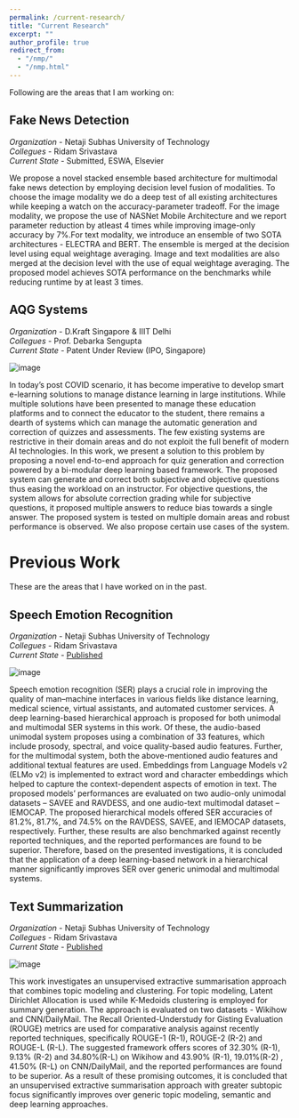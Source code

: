 ```yaml
---
permalink: /current-research/
title: "Current Research"
excerpt: ""
author_profile: true
redirect_from: 
  - "/nmp/"
  - "/nmp.html"
---
```


Following are the areas that I am working on:

Fake News Detection
------
*Organization* - Netaji Subhas University of Technology <br />
*Collegues* - Ridam Srivastava <br />
*Current State* - Submitted, ESWA, Elsevier <br />

We propose a novel stacked ensemble based architecture for multimodal fake news detection by employing decision level fusion of modalities. To choose the image modality we do a deep test of all existing architectures while keeping a watch on the accuracy-parameter tradeoff. For the image modality, we propose the use of NASNet Mobile Architecture and we report parameter reduction by atleast 4 times while improving image-only accuracy by 7%.For text modality, we introduce an ensemble of two SOTA architectures - ELECTRA and BERT. The ensemble is merged at the decision level using equal weightage averaging. Image and text modalities are also merged at the decision level with the use of equal weightage averaging. The proposed model achieves SOTA performance on the benchmarks while reducing runtime by at least 3 times.


AQG Systems
------
*Organization* - D.Kraft Singapore & IIIT Delhi <br />
*Collegues* - Prof. Debarka Sengupta <br />
*Current State* - Patent Under Review (IPO, Singapore) <br />

![image](https://prabhav55221.github.io//images/aqg.png)

In today’s post COVID scenario, it has become imperative to develop smart e-learning solutions to manage distance learning in large institutions. While multiple solutions have been presented to manage these education platforms and to connect the educator to the student, there remains a dearth of systems which can manage the automatic generation and correction of quizzes and assessments. The few existing systems are restrictive in their domain areas and do not exploit the full benefit of modern AI technologies. In this work, we present a solution to this problem by proposing a novel end-to-end approach for quiz generation and correction powered by a bi-modular deep learning based framework. The proposed system can generate and correct both subjective and objective questions thus easing the workload on an instructor. For objective questions, the system allows for absolute correction grading while for subjective questions, it proposed multiple answers to reduce bias towards a single answer. The proposed system is tested on multiple domain areas and robust performance is observed. We also propose certain use cases of the system.



Previous Work
======

These are the areas that I have worked on in the past.

Speech Emotion Recognition
------
*Organization* - Netaji Subhas University of Technology <br />
*Collegues* - Ridam Srivastava <br />
*Current State* - [Published](https://www.sciencedirect.com/science/article/abs/pii/S0950705121005785) <br />

![image](https://prabhav55221.github.io//images/ser.png)

Speech emotion recognition (SER) plays a crucial role in improving the quality of man–machine interfaces in various fields like distance learning, medical science, virtual assistants, and automated customer services. A deep learning-based hierarchical approach is proposed for both unimodal and multimodal SER systems in this work. Of these, the audio-based unimodal system proposes using a combination of 33 features, which include prosody, spectral, and voice quality-based audio features. Further, for the multimodal system, both the above-mentioned audio features and additional textual features are used. Embeddings from Language Models v2 (ELMo v2) is implemented to extract word and character embeddings which helped to capture the context-dependent aspects of emotion in text. The proposed models’ performances are evaluated on two audio-only unimodal datasets – SAVEE and RAVDESS, and one audio-text multimodal dataset – IEMOCAP. The proposed hierarchical models offered SER accuracies of 81.2%, 81.7%, and 74.5% on the RAVDESS, SAVEE, and IEMOCAP datasets, respectively. Further, these results are also benchmarked against recently reported techniques, and the reported performances are found to be superior. Therefore, based on the presented investigations, it is concluded that the application of a deep learning-based network in a hierarchical manner significantly improves SER over generic unimodal and multimodal systems.

Text Summarization
------
*Organization* - Netaji Subhas University of Technology <br />
*Collegues* - Ridam Srivastava <br />
*Current State* - [Published](https://www.sciencedirect.com/science/article/abs/pii/S0950705122002878) <br />

![image](https://prabhav55221.github.io//images/tsum.png)

This work investigates an unsupervised extractive summarisation approach that combines topic modeling and clustering. For topic modeling, Latent Dirichlet Allocation is used while K-Medoids clustering is employed for summary generation. The approach is evaluated on two datasets - Wikihow and CNN/DailyMail. The Recall Oriented-Understudy for Gisting Evaluation
(ROUGE) metrics are used for comparative analysis against recently reported techniques, specifically ROUGE-1 (R-1), ROUGE-2 (R-2) and ROUGE-L (R-L). The suggested framework
offers scores of 32.30% (R-1), 9.13% (R-2) and 34.80%(R-L) on Wikihow and 43.90% (R-1), 19.01%(R-2) , 41.50% (R-L) on CNN/DailyMail, and the reported performances are found to be
superior. As a result of these promising outcomes, it is concluded that an unsupervised extractive summarisation approach with greater subtopic focus significantly improves over generic topic modeling, semantic and deep learning approaches. 


<!-- Brain MRI Segmentation
------


TTR Estimation in Infants
------


COVID-19 Scenario in USA and India - A Topic Modelled Approach
------ -->

